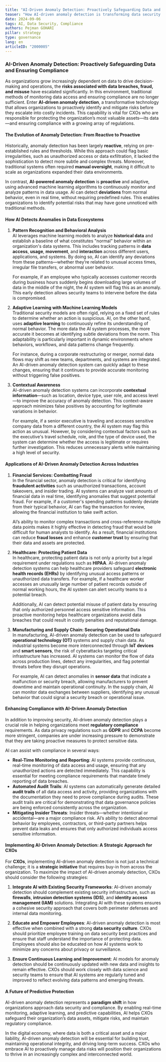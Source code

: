 ```yaml
---
title: "AI-Driven Anomaly Detection: Proactively Safeguarding Data and Ensuring Compliance"
teaser: "How AI-driven anomaly detection is transforming data security and compliance, enabling CXOs to proactively mitigate risks in an increasingly complex data environment."
date: 2024-09-06
tags: AI, Data Security, Compliance
authors: Pejman GOHARI
pillar: strategy
type: governance
lang: en
articleID: "2000005"
---
```


### **AI-Driven Anomaly Detection: Proactively Safeguarding Data and Ensuring Compliance**

As organizations grow increasingly dependent on data to drive decision-making and operations, the **risks associated with data breaches, fraud, and misuse** have escalated significantly. In this environment, traditional methods of monitoring data access and ensuring compliance are no longer sufficient. Enter **AI-driven anomaly detection**, a transformative technology that allows organizations to proactively identify and mitigate risks before they escalate into costly incidents. This capability is vital for CXOs who are responsible for protecting the organization’s most valuable assets—its data—and ensuring compliance with a growing array of regulations.

#### **The Evolution of Anomaly Detection: From Reactive to Proactive**

Historically, anomaly detection has been largely **reactive**, relying on pre-established rules and thresholds. While this approach could flag basic irregularities, such as unauthorized access or data exfiltration, it lacked the sophistication to detect more subtle and complex threats. Moreover, traditional systems often required **manual oversight**, making it difficult to scale as organizations expanded their data environments.

In contrast, **AI-powered anomaly detection** is **proactive** and adaptive, using advanced machine learning algorithms to continuously monitor and analyze patterns in data usage. AI can detect **deviations** from normal behavior, even in real time, without requiring predefined rules. This enables organizations to identify potential risks that may have gone unnoticed with traditional methods.

#### **How AI Detects Anomalies in Data Ecosystems**

1. **Pattern Recognition and Behavioral Analysis**  
   AI leverages machine learning models to analyze **historical data** and establish a baseline of what constitutes "normal" behavior within an organization's data systems. This includes tracking patterns in **data access**, **usage**, **movement**, and **interaction** across different users, applications, and systems. By doing so, AI can identify any deviations from these patterns—whether they’re related to unusual access times, irregular file transfers, or abnormal user behavior.

   For example, if an employee who typically accesses customer records during business hours suddenly begins downloading large volumes of data in the middle of the night, the AI system will flag this as an anomaly. This early detection allows security teams to intervene before the data is compromised.

2. **Adaptive Learning with Machine Learning Models**  
   Traditional security models are often rigid, relying on a fixed set of rules to determine whether an action is suspicious. AI, on the other hand, uses **adaptive learning** to continuously refine its understanding of normal behavior. The more data the AI system processes, the more accurate it becomes at identifying subtle deviations from the norm. This adaptability is particularly important in dynamic environments where behaviors, workflows, and data patterns change frequently.

   For instance, during a corporate restructuring or merger, normal data flows may shift as new teams, departments, and systems are integrated. An AI-driven anomaly detection system can quickly adapt to these changes, ensuring that it continues to provide accurate monitoring without triggering false positives.

3. **Contextual Awareness**  
   AI-driven anomaly detection systems can incorporate **contextual information**—such as location, device type, user role, and access level—to improve the accuracy of anomaly detection. This context-aware approach minimizes false positives by accounting for legitimate variations in behavior.

   For example, if a senior executive is traveling and accesses sensitive company data from a different country, the AI system may flag this action as unusual. However, by considering contextual factors such as the executive's travel schedule, role, and the type of device used, the system can determine whether the access is legitimate or requires further investigation. This reduces unnecessary alerts while maintaining a high level of security.

#### **Applications of AI-Driven Anomaly Detection Across Industries**

1. **Financial Services: Combatting Fraud**  
   In the financial sector, anomaly detection is critical for identifying **fraudulent activities** such as unauthorized transactions, account takeovers, and insider trading. AI systems can analyze vast amounts of financial data in real time, identifying anomalies that suggest potential fraud. For example, if a customer's spending patterns suddenly deviate from their typical behavior, AI can flag the transaction for review, allowing the financial institution to take swift action.

   AI’s ability to monitor complex transactions and cross-reference multiple data points makes it highly effective in detecting fraud that would be difficult for human analysts to identify. As a result, financial institutions can reduce **fraud losses** and enhance **customer trust** by ensuring that their data and assets are protected.

2. **Healthcare: Protecting Patient Data**  
   In healthcare, protecting patient data is not only a priority but a legal requirement under regulations such as **HIPAA**. AI-driven anomaly detection systems can help healthcare providers safeguard **electronic health records (EHRs)** by identifying unusual access patterns or unauthorized data transfers. For example, if a healthcare worker accesses an unusually large number of patient records outside of normal working hours, the AI system can alert security teams to a potential breach.

   Additionally, AI can detect potential misuse of patient data by ensuring that only authorized personnel access sensitive information. This proactive monitoring helps healthcare organizations avoid data breaches that could result in costly penalties and reputational damage.

3. **Manufacturing and Supply Chain: Securing Operational Data**  
   In manufacturing, AI-driven anomaly detection can be used to safeguard **operational technology (OT)** systems and supply chain data. As industrial systems become more interconnected through **IoT devices** and **smart sensors**, the risk of cyberattacks targeting critical infrastructure has increased. AI systems can monitor the flow of data across production lines, detect any irregularities, and flag potential threats before they disrupt operations.

   For example, AI can detect anomalies in **sensor data** that indicate a malfunction or security breach, allowing manufacturers to prevent downtime and maintain operational continuity. In the supply chain, AI can monitor data exchanges between suppliers, identifying any unusual behavior that could signal a security breach or operational issue.

#### **Enhancing Compliance with AI-Driven Anomaly Detection**

In addition to improving security, AI-driven anomaly detection plays a crucial role in helping organizations meet **regulatory compliance** requirements. As data privacy regulations such as **GDPR** and **CCPA** become more stringent, companies are under increasing pressure to demonstrate that they are taking proactive measures to protect sensitive data.

AI can assist with compliance in several ways:
- **Real-Time Monitoring and Reporting**: AI systems provide continuous, real-time monitoring of data access and usage, ensuring that any unauthorized actions are detected immediately. This capability is essential for meeting compliance requirements that mandate timely reporting of data breaches.
- **Automated Audit Trails**: AI systems can automatically generate detailed **audit trails** of all data access and activity, providing organizations with the documentation they need to prove compliance during audits. These audit trails are critical for demonstrating that data governance policies are being enforced consistently across the organization.
- **Mitigating Insider Threats**: Insider threats—whether intentional or accidental—are a major compliance risk. AI’s ability to detect abnormal behavior by employees, contractors, or third-party partners helps prevent data leaks and ensures that only authorized individuals access sensitive information.

#### **Implementing AI-Driven Anomaly Detection: A Strategic Approach for CXOs**

For **CXOs**, implementing AI-driven anomaly detection is not just a technical challenge; it is a **strategic initiative** that requires buy-in from across the organization. To maximize the impact of AI-driven anomaly detection, CXOs should consider the following strategies:

1. **Integrate AI with Existing Security Frameworks**: AI-driven anomaly detection should complement existing security infrastructure, such as **firewalls**, **intrusion detection systems (IDS)**, and **identity access management (IAM)** solutions. Integrating AI with these systems ensures a cohesive security approach that covers both perimeter defenses and internal data monitoring.

2. **Educate and Empower Employees**: AI-driven anomaly detection is most effective when combined with a strong **data security culture**. CXOs should prioritize employee training on data security best practices and ensure that staff understand the importance of protecting data. Employees should also be educated on how AI systems work to minimize any concerns about privacy or surveillance.

3. **Ensure Continuous Learning and Improvement**: AI models for anomaly detection should be continuously updated with new data and insights to remain effective. CXOs should work closely with data science and security teams to ensure that AI systems are regularly tuned and improved to reflect evolving data patterns and emerging threats.

#### **A Future of Predictive Protection**

AI-driven anomaly detection represents a **paradigm shift** in how organizations approach data security and compliance. By enabling real-time monitoring, adaptive learning, and predictive capabilities, AI helps CXOs safeguard their organization’s data assets, mitigate risks, and maintain regulatory compliance.

In the digital economy, where data is both a critical asset and a major liability, AI-driven anomaly detection will be essential for building trust, maintaining operational integrity, and driving long-term success. CXOs who embrace AI to proactively manage data risks will position their organizations to thrive in an increasingly complex and interconnected world.

